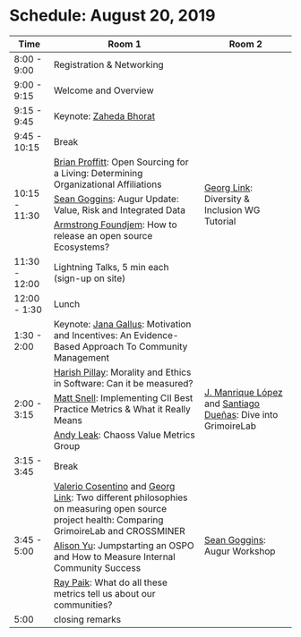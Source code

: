 # Schedule: August 20, 2019
<div class="dynamo">
<table>
<thead><tr><th>Time</th><th>Room 1 </th><th>Room 2 </th></tr></thead><tbody>
 <tr><td>8:00 - 9:00</td><td>Registration & Networking</td><td>&nbsp;</td></tr>
 <tr><td>9:00 - 9:15</td><td>Welcome and Overview </td><td>&nbsp;</td></tr>
 <tr><td>9:15 - 9:45</td><td>Keynote: <a href="#user-content-zaheda-bhorat">Zaheda Bhorat</a></td><td>&nbsp;</td></tr>
 <tr><td>9:45 - 10:15 </td><td>Break</td><td>&nbsp;</td></tr>
 <tr><td rowspan=3>10:15 - 11:30</td><td><a href="#user-content-brian-proffitt">Brian Proffitt</a>: Open Sourcing for a Living: Determining Organizational Affiliations</td><td rowspan=3><a href="#user-content-georg-link">Georg Link</a>: Diversity & Inclusion WG Tutorial</td></tr>
 <tr><td><a href="#user-content-sean-goggins">Sean Goggins</a>: Augur Update: Value, Risk and Integrated Data</td></tr>
 <tr><td><a href="#user-content-armstrong-foundjem">Armstrong Foundjem</a>: How to release an open source Ecosystems?</td></tr>
 <tr><td>11:30 - 12:00</td><td>Lightning Talks, 5 min each (sign-up on site)</td><td>&nbsp;</td></tr>
 <tr><td>12:00 - 1:30</td><td>Lunch</td><td>&nbsp;</td></tr>
 <tr><td>1:30 - 2:00</td><td>Keynote: <a href="#user-content-jana-gallus">Jana Gallus</a>: Motivation and Incentives: An Evidence-Based Approach To Community Management</td><td>&nbsp;</td></tr>
 <tr><td rowspan=3>2:00 - 3:15</td><td><a href="#user-content-harish-pillay">Harish Pillay</a>: Morality and Ethics in Software: Can it be measured?</td><td rowspan=3><a href="#user-content-j-manrique-lopez">J. Manrique López</a> and <a href="#user-content-santiago-dueñas">Santiago Dueñas</a>: Dive into GrimoireLab</td></tr>
 <tr><td><a href="#user-content-matt-snell">Matt Snell</a>: Implementing CII Best Practice Metrics & What it Really Means</td></tr>
 <tr><td><a href="#user-content-andy-leak">Andy Leak</a>: Chaoss Value Metrics Group</td></tr>
 <tr><td>3:15 - 3:45</td><td>Break</td><td>&nbsp;</td></tr>
 <tr><td rowspan=3>3:45 - 5:00</td><td><a href="#user-content-valerio-cosentino">Valerio Cosentino</a> and <a href="#user-content-georg-link">Georg Link</a>: Two different philosophies on measuring open source project health: Comparing GrimoireLab and CROSSMINER</td><td rowspan=3><a href="#user-content-sean-goggins">Sean Goggins</a>: Augur Workshop</td></tr>
 <tr><td><a href="#user-content-alison-yu">Alison Yu</a>: Jumpstarting an OSPO and How to Measure Internal Community Success</td></tr>
 <tr><td><a href="#user-content-ray-paik">Ray Paik</a>: What do all these metrics tell us about our communities?</tr>
 <tr><td>5:00</td><td>closing remarks</td><td></td></tr>
</tbody></table>
</div>

